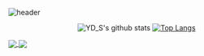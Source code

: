 ![header](https://capsule-render.vercel.app/api?height=350&text=Wellcome&desc=YD_S%27s%20github%20profile&type=waving&color=gradient&descAlign=62&animation=fadeIn)

 <div align=center> 
 
 ![YD_S's github stats](https://github-readme-stats.vercel.app/api?username=song011794&show_icons=true)
 [![Top Langs](https://github-readme-stats.vercel.app/api/top-langs/?username=song011794&layout=compact)](https://github.com/metleeha)
 
</div>


<a href="https://github.com/song011794/github-readme-stats">
  <img align="center" src="https://github-readme-stats.vercel.app/api?username=song011794&show_icons=true" />
</a>
<a href="https://github.com/song011794/convoychat">
  <img align="center" src="https://github-readme-stats.vercel.app/api/pin/?username=song011794&repo=convoychat" />
</a>
 

<!--
### Hi there 👋
**song011794/song011794** is a ✨ _special_ ✨ repository because its `README.md` (this file) appears on your GitHub profile.

Here are some ideas to get you started:

- 🔭 I’m currently working on ...
- 🌱 I’m currently learning ...
- 👯 I’m looking to collaborate on ...
- 🤔 I’m looking for help with ...
- 💬 Ask me about ...
- 📫 How to reach me: ...
- 😄 Pronouns: ...
- ⚡ Fun fact: ...
-->
